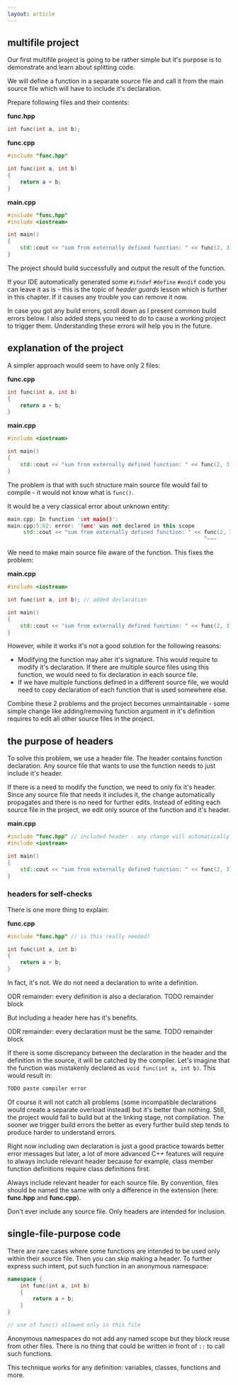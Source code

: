 ```yaml
---
layout: article
---
```


## multifile project

Our first multifile project is going to be rather simple but it's purpose is to demonstrate and learn about splitting code.

We will define a function in a separate source file and call it from the main source file which will have to include it's declaration.

Prepare following files and their contents:

**func.hpp**

```c++
int func(int a, int b);
```

**func.cpp**

```c++
#include "func.hpp"

int func(int a, int b)
{
    return a + b;
}
```

**main.cpp**

```c++
#include "func.hpp"
#include <iostream>

int main()
{
    std::cout << "sum from externally defined function: " << func(2, 3) << "\n";
}
```

The project should build successfully and output the result of the function.

If your IDE automatically generated some `#ifndef` `#define` `#endif` code you can leave it as is - this is the topic of *header guards* lesson which is further in this chapter. If it causes any trouble you can remove it now.

In case you got any build errors, scroll down as I present common build errors below. I also added steps you need to do to cause a working project to trigger them. Understanding these errors will help you in the future.

## explanation of the project

A simpler approach would seem to have only 2 files:

**func.cpp**

```c++
int func(int a, int b)
{
    return a + b;
}
```

**main.cpp**

```c++
#include <iostream>

int main()
{
    std::cout << "sum from externally defined function: " << func(2, 3) << "\n";
}
```

The problem is that with such structure main source file would fail to compile - it would not know what is `func()`.

It would be a very classical error about unknown entity:

```c++
main.cpp: In function 'int main()':
main.cpp:5:62: error: 'func' was not declared in this scope
     std::cout << "sum from externally defined function: " << func(2, 3) << "\n";
                                                              ^~~~
```

We need to make main source file aware of the function. This fixes the problem:

**main.cpp**

```c++
#include <iostream>

int func(int a, int b); // added declaration

int main()
{
    std::cout << "sum from externally defined function: " << func(2, 3) << "\n";
}
```

However, while it works it's not a good solution for the following reasons:

- Modifying the function may alter it's signature. This would require to modify it's declaration. If there are multiple source files using this function, we would need to fix declaration in each source file.
- If we have multiple functions defined in a different source file, we would need to copy declaration of each function that is used somewhere else.

Combine these 2 problems and the project becomes unmaintainable - some simple change like adding/removing function argument in it's definition requires to edit all other source files in the project.

## the purpose of headers

To solve this problem, we use a header file. The header contains function declaration. Any source file that wants to use the function needs to just include it's header.

If there is a need to modify the function, we need to only fix it's header. Since any source file that needs it includes it, the change automatically propagates and there is no need for further edits. Instead of editing each source file in the project, we edit only source of the function and it's header.

**main.cpp**

```c++
#include "func.hpp" // included header - any change will automatically propagate
#include <iostream>

int main()
{
    std::cout << "sum from externally defined function: " << func(2, 3) << "\n";
}
```

### headers for self-checks

There is one more thing to explain:

**func.cpp**

```c++
#include "func.hpp" // is this really needed?

int func(int a, int b)
{
    return a + b;
}
```

In fact, it's not. We do not need a declaration to write a definition. 

ODR remainder: every definition is also a declaration. TODO remainder block

But including a header here has it's benefits.

ODR remainder: every declaration must be the same. TODO remainder block

If there is some discrepancy between the declaration in the header and the definition in the source, it will be catched by the compiler. Let's imagine that the function was mistakenly declared as `void func(int a, int b)`. This would result in:

```c++
TODO paste compiler error
```

Of course it will not catch all problems (some incompatible declarations would create a separate overload instead) but it's better than nothing. Still, the project would fail to build but at the linking stage, not compilation. The sooner we trigger build errors the better as every further build step tends to produce harder to understand errors.

Right now including own declaration is just a good practice towards better error messages but later, a lot of more advanced C++ features will require to always include relevant header because for example, class member function definitions require class definitions first.

<div class="note pro-tip" markdown="block">

Always include relevant header for each source file. By convention, files should be named the same with only a difference in the extension (here: **func.hpp** and **func.cpp**).
</div>

<div class="note pro-tip">
Don't ever include any source file. Only headers are intended for inclusion.
</div>

## single-file-purpose code

There are rare cases where some functions are intended to be used only within their source file. Then you can skip making a header. To further express such intent, put such function in an anonymous namespace:

```c++
namespace {
    int func(int a, int b)
    {
        return a + b;
    }
}

// use of func() allowed only in this file 
```

Anonymous namespaces do not add any named scope but they block reuse from other files. There is no thing that could be written in front of `::` to call such functions.

This technique works for any definition: variables, classes, functions and more.
